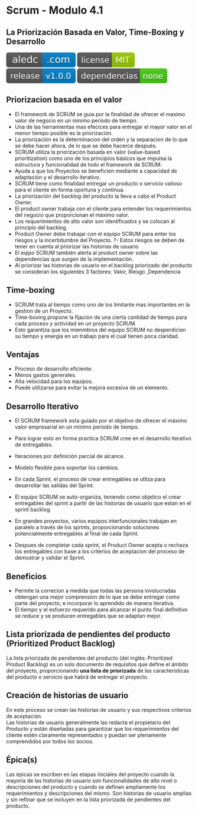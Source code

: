 # Scrum - Modulo 4.1
## La Priorización Basada en Valor, Time-Boxing y Desarrollo
[![aledc.com](https://github.com/aledc7/Scrum-Certification/blob/master/recursos/aledc.com.svg)](https://aledc.com)
[![License](https://github.com/aledc7/Scrum-Certification/blob/master/recursos/mit-license.svg)](https://aledc.com)
[![GitHub release](https://github.com/aledc7/Scrum-Certification/blob/master/recursos/release.svg)](https://aledc.com)
[![Dependencies](https://github.com/aledc7/Scrum-Certification/blob/master/recursos/dependencias-none.svg)](https://aledc.com)


## Priorizacion basada en el valor

- El framework de SCRUM se guia por la finalidad de ofrecer el maximo valor de negocio en un minimo periodo de tiempo.
- Una de las herramientas mas efecices para entregar el mayor valor en el menor tiempo posible es la priorización.
- La priorización es la determinacion del orden y la separacion de lo que se debe hacer ahora, de lo que se debe hacerce después.
- SCRUM utiliza la priorización basada en valor (value-based prioritization) como uno de los principios básicos que impulsa la estructura y funcionalidad de todo el framework de SCRUM.
- Ayuda a que los Proyectos se beneficien mediante a capacidad de adaptación y el desarrollo iterativo.
- SCRUM tiene como finalidad entregar un producto o servicio valioso para el cliente en forma oportuna y continua.
- La priorización del backlog del producto la lleva a cabo el Product Owner.
- El product owner trabaja con el cliente para entender los requerimientos del negocio que proporcionan el máximo valor.
- Los requerimientos de alto valor son identificados y se colocan al principio del backlog.
- Product Owner debe trabajar con el equipo SCRUM para enter los riesgos y la incertidumbre del Proyecto.
?- Estos riesgos se deben de tener en cuenta al priorizar las historias de usuario
- El eqipo SCRUM también alerta al product owner sobre las dependencias que surgen de la implementación.
- Al priorizar las historias de usuario en el backlog priorizado del producto se consideran los siguientes 3 factores: Valor, Riesgo ,Dependencia

## Time-boxing

- SCRUM trata al tiempo como uno de los limitante mas importantes en la gestion de un Proyecto.
- Time-boxing propone la fijacion de una cierta cantidad de tiempo para cada proceso y actividad en un proyecto SCRUM.
- Esto garantiza que los mienmbros del equipo SCRUM no desperdicien su tiempo y energia en un trabajo para el cual tienen poca claridad.

## Ventajas
- Proceso de desarrollo eficiente.
- Menos gastos generales.
- Alta velocidad para los equipos.
- Puede utilizarse para evitar la mejora excesiva de un elemento.

## Desarrollo Iterativo
- El SCRUM framework esta guiado por el objetivo de ofrecer el máximo valor empresarial en un minimo periodo de tiempo.
- Para lograr esto en forma practica SCRUM cree en el desarrollo iterativo de entregables.
- Iteraciones por definición parcial de alcance.
- Modelo flexible para soportar los cámbios.


- En cada Sprint, el proceso de crear entregables se utliza para desarrollar las salidas del Sprint. 
- El equipo SCRUM se auto-organiza, teniendo como objetico el crear entregables del sprint a partir de las historias de usuario que estan en el sprint backlog.
- En grandes proyectos, varios equipos interfuncionales trabajan en paralelo a través de los sprints, proporcionando soluciones potencialmente entregables al final de cada Sprint.
- Despues de completar cada sprint, el Product Owner acepta o rechaza los entregables con base a los criterios de aceptacion del proceso de demostrar y validar el Sprint.

## Beneficios
- Permite la correcion a medida que todas las persona involucradas obtengan una mejor comprension de lo que se debe entregar como parte del proyecto, e incorporar lo aprendido de manera iterativa.
- El tiempo y el esfuerzo requerido para alcanzar el punto final definitivo se reduce y se producen entregables que se adaptan mejor.

## Lista priorizada de pendientes del producto (Prioritized Product Backlog)

La lista priorizada de pendientes del producto (del inglés: Prioritized Product Backlog) es un solo documento de requisitos que define el ámbito del proyecto, proporcionando __una lista de priorizada__ de las características del producto o servicio que habrá de entregar el proyecto.

## Creación de historias de usuario
En este proceso se crean las historias de usuario y sus respectivos criterios de aceptación.  
Las historias de usuario generalmente las redacta el propietario del Producto y están diseñadas para garantizar que los requerimientos del cliente estén claramente representados y puedan ser plenamente comprendidos por todos los socios.

## Épica(s)
Las épicas se escriben en las etapas iniciales del proyecto cuando la mayoría de las historias de usuario son funcionalidades de alto nivel o descripciones del producto y cuando se definen ampliamente los
requerimientos y descripciones del mismo. Son historias de usuario amplias y sin refinar que se incluyen en la lista priorizada de pendientes del producto.

